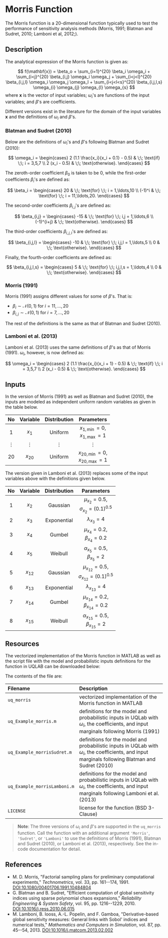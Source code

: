 # Morris Function

[//]: # "Benchmark type: test-function"
[//]: # "Application fields: sensitivity"
[//]: # "Dimension: 20-dimension"

The Morris function is a 20-dimensional function typically used to test the performance of sensitivity analysis methods (Morris, 1991; Blatman and Sudret, 2010; Lamboni et al, 2012;).

## Description

The analytical expression of the Morris function is given as:

$$
f(\mathbf{x}) = \beta_o + \sum_{i=1}^{20} \beta_i \omega_i + \sum_{i<j}^{20} \beta_{i,j} \omega_i \omega_j + \sum_{i<j<l}^{20} \beta_{i,j,l} \omega_i \omega_j \omega_l + \sum_{i<j<l<s}^{20} \beta_{i,j,l,s} \omega_{i} \omega_{j} \omega_{l} \omega_{s}
$$
where $\mathbf{x}$ is the vector of input variables; $\omega_i$'s are functions of the input variables; and $\beta$'s are coefficients.

Different versions exist in the literature for the domain of the input variables $\mathbf{x}$ and the definitions of $\omega_i$ and $\beta$'s.

### Blatman and Sudret (2010)

Below are the definitions of $\omega_i$'s and $\beta$'s following Blatman and Sudret (2010):

$$
\omega_i =
\begin{cases}
2 (1.1 \frac{x_i}{x_i + 0.1} - 0.5) & \;\; \text{if} \;\; i = 3,5,7 \\ 
2 (x_i - 0.5) & \;\; \text{otherwise}.
\end{cases}
$$

The zeroth-order coefficient $\beta_0$ is taken to be $0$, while the first-order coefficients $\beta_i$'s are defined as:

$$
\beta_i =
\begin{cases}
20     & \;\; \text{for} \;\; i = 1,\ldots,10 \\
(-1)^i & \;\; \text{for} \;\; i = 11,\ldots,20.
\end{cases}
$$

The second-order coefficients $\beta_{i,j}$'s are defined as:

$$
\beta_{i,j} =
\begin{cases}
-15     & \;\; \text{for} \;\; i,j = 1,\ldots,6 \\
(-1)^{i+j} & \;\; \text{otherwise}.
\end{cases}
$$

The third-order coefficients $\beta_{i,j,l}$'s are defined as:

$$
\beta_{i,j,l} =
\begin{cases}
-10  & \;\; \text{for} \;\; i,j,l = 1,\ldots,5 \\
0    & \;\; \text{otherwise}.
\end{cases}
$$

Finally, the fourth-order coefficients are defined as:

$$
\beta_{i,j,l,s} =
\begin{cases}
5 & \;\; \text{for} \;\; i,j,l,s = 1,\ldots,4 \\
0 & \;\; \text{otherwise}.
\end{cases}
$$

### Morris (1991)

Morris (1991) assigns different values for some of $\beta$'s. That is:

* $\beta_i \sim \mathcal{N}(0,1)$ for $i = 11,\ldots,20$
* $\beta_{i,j} \sim \mathcal{N}(0,1)$ for $i = 7,\ldots,20$

The rest of the definitions is the same as that of Blatman and Sudret (2010).

### Lamboni et al. (2013)

Lamboni et al. (2013) uses the same definitions of $\beta$'s as that of Morris (1991). $\omega_i$, however, is now defined as:

$$
\omega_i =
\begin{cases}
2 (1.1 \frac{x_i}{x_i + 1} - 0.5) & \;\; \text{if} \;\; i = 3,5,7 \\ 
2 (x_i - 0.5) & \;\; \text{otherwise}.
\end{cases}
$$

## Inputs

In the version of Morris (1991) as well as Blatman and Sudret (2010), the inputs are modeled as independent uniform random variables as given in the table below.

|No |Variable|Distribution|Parameters|
|:-:|:------:|:----------:|:--------:|
| 1  | $x_1$   | Uniform     | $x_{1,\min}=0,$<br/>$x_{1,\max}=1$|
| $\vdots$ |$\vdots$   |$\vdots$ | $\vdots$                      |
| 20 | $x_{20}$| Uniform     | $x_{20,\min}=0,$<br />$x_{20,\max}=1$ |

The version given in Lamboni et al. (2013) replaces some of the input variables above with the definitions given below.

|No |Variable|Distribution|Parameters|
|:-:|:------:|:----------:|:--------:|
| 1 | $x_2$  | Gaussian   |$\mu_{x_2} = 0.5,$<br/>$\sigma_{x_2} = (0.1)^{0.5}$ |
| 2 | $x_3$  | Exponential|$\lambda_{x_3} = 4$ |
| 3 | $x_4$  | Gumbel     |$\mu_{x_4}=0.2,$<br/>$\beta_{x_4}=0.2$ |
| 4 | $x_5$  | Weibull    |$\alpha_{x_5}=0.5,$<br/>$\beta_{x_5}=2$|
| 5 | $x_{12}$| Gaussian   |$\mu_{x_{12}}=0.5,$<br/>$\sigma_{x_{12}}=(0.1)^{0.5}$|
| 6 | $x_{13}$| Exponential|$\lambda_{x_{13}} = 4$ |
| 7 | $x_{14}$| Gumbel     |$\mu_{x_{14}}=0.2,$<br/>$\beta_{x_{14}}=0.2$|
| 8 | $x_{15}$| Weibull    |$\alpha_{x_{15}}=0.5,$<br/>$\beta_{x_{15}}=2$|

## Resources

The vectorized implementation of the Morris function in MATLAB as well as the script file with the model and probabilistic inputs definitions for the function in UQLAB can be downloaded below:

The contents of the file are:

|Filename|Description|
|:-------|:----------|
| `uq_morris` | vectorized implementation of the Morris function in MATLAB |
| `uq_Example_morris.m` | definitions for the model and probabilistic inputs in UQLab with $\omega_i$, the coefficients, and input marginals following Morris (1991) |
| `uq_Example_morrisSudret.m` | definitions for the model and probabilistic inputs in UQLab with $\omega_i$, the coefficients, and input marginals following Blatman and Sudret (2010) |
| `uq_Example_morrisLamboni.m` | definitions for the model and probabilistic inputs in UQLab with $\omega_i$, the coefficients, and input marginals following Lamboni et al. (2013) |
| `LICENSE` | license for the function (BSD 3-Clause) |

> **Note**: The three versions of $\omega_i$ and $\beta$'s are supported in the `uq_morris` function. Call the function with an additional argument `'Morris'`, `'Sudret'`, or `'Lamboni'` to use the definitions of Morris (1991), Blatman and Sudret (2010), or Lamboni et al. (2013), respectively. See the in-code documentation for detail.

## References

* M. D. Morris, "Factorial sampling plans for preliminary computational experiments," _Technometrics_, vol. 33, pp. 161--174, 1991. [DOI:10.1080/00401706.1991.10484804](https://doi.org/10.1080/00401706.1991.10484804)
* G. Blatman and B. Sudret, "Efficient computation of global sensitivity indices using sparse polynomial chaos expansions," _Reliability Engineering & System Safety_, vol. 95, pp. 1216--1229, 2010. [DOI:10.1016/j.ress.2010.06.015](https://doi.org/10.1016/j.ress.2010.06.015)
* M. Lamboni, B. Iooss, A.-L. Popelin, and F. Gamboa, "Derivative-based global sensitivity measures: General links with Sobol' indices and numerical tests," _Mathematics and Computers in Simulation_, vol. 87, pp. 45--54, 2013. [DOI:10.1016/j.matcom.2013.02.002](https://doi.org/10.1016/j.matcom.2013.02.002)